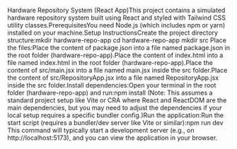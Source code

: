 Hardware Repository System (React App)This project contains a simulated hardware repository system built using React and styled with Tailwind CSS utility classes.PrerequisitesYou need Node.js (which includes npm or yarn) installed on your machine.Setup InstructionsCreate the project directory structure:mkdir hardware-repo-app
cd hardware-repo-app
mkdir src
Place the files:Place the content of package.json into a file named package.json in the root folder (hardware-repo-app).Place the content of index.html into a file named index.html in the root folder (hardware-repo-app).Place the content of src/main.jsx into a file named main.jsx inside the src folder.Place the content of src/RepositoryApp.jsx into a file named RepositoryApp.jsx inside the src folder.Install dependencies:Open your terminal in the root folder (hardware-repo-app) and run:npm install
(Note: This assumes a standard project setup like Vite or CRA where React and ReactDOM are the main dependencies, but you may need to adjust the dependencies if your local setup requires a specific bundler config.)Run the application:Run the start script (requires a bundler/dev server like Vite or similar):npm run dev
This command will typically start a development server (e.g., on http://localhost:5173), and you can view the application in your browser.